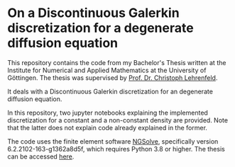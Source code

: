 # On a Discontinuous Galerkin discretization for a degenerate diffusion equation

This repository contains the code from my Bachelor's Thesis written at the Institute for Numerical and Applied Mathematics at the University of Göttingen. The thesis was supervised by [Prof. Dr. Christoph Lehrenfeld](https://cpde.math.uni-goettingen.de/en/members/CLehrenfeld/index.html).

It deals with a Discontinuous Galerkin discretization for an degenerate diffusion equation.

In this repository, two jupyter notebooks explaining the implemented discretization for a constant and a non-constant density are provided. Note that the latter does not explain code already explained in the former. 

The code uses the finite element software [NGSolve](https://ngsolve.org), specifically version 6.2.2102-163-g1362a8d5f, which requires Python 3.8 or higher. 
The thesis can be accessed [here](https://data.goettingen-research-online.de/dataset.xhtml?persistentId=doi:10.25625/IVAWJM).

